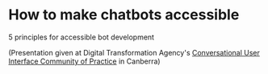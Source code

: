 # How to make chatbots accessible

5 principles for accessible bot development 

(Presentation given at Digital Transformation Agency's [Conversational User Interface Community of Practice](https://www.dta.gov.au/help-and-advice/communities-practice#conversational-user-interface-community) in Canberra)
